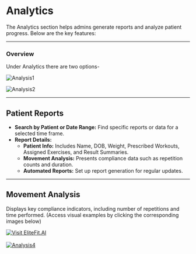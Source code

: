 # Analytics

The Analytics section helps admins generate reports and analyze patient progress. Below are the key features:

---

### Overview

Under Analytics there are two options- 

![Analysis1](/img/Analysis1.png)

![Analysis2](/img/Analysis2.png)

---

## Patient Reports

- **Search by Patient or Date Range:** Find specific reports or data for a selected time frame.
- **Report Details:**
  - **Patient Info:** Includes Name, DOB, Weight, Prescribed Workouts, Assigned Exercises, and Result Summaries.
  - **Movement Analysis:** Presents compliance data such as repetition counts and duration.
  - **Automated Reports:** Set up report generation for regular updates.

---

## Movement Analysis

Displays key compliance indicators, including number of repetitions and time performed. (Access visual examples by clicking the corresponding images below)

 <a href="https://www.youtube.com/watch?v=VMqYL7XcENg" target="_blank" rel="noopener noreferrer">
     <img src="/img/Analytics3.png" alt="Visit EliteFit.AI" />
   </a>
<br />
<br />
 <a href="https://www.youtube.com/watch?v=0epFh8wz07A" target="_blank" rel="noopener noreferrer">
     <img src="/img/Analytics4.png"  alt="Analysis4" />
   </a>
